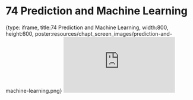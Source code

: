 # 74 Prediction and Machine Learning
 
{type: iframe, title:74 Prediction and Machine Learning, width:800, height:600, poster:resources/chapt_screen_images/prediction-and-machine-learning.png}
![](https://datatrail-jhu.github.io/DataTrail_ReOrg/no_toc/prediction-and-machine-learning.html)
 

 
